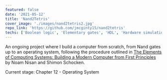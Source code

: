 ```yaml
---
featured: false
date: '2021-05-12'
title: 'Nand2Tetris'
cover_image: './images/nand2tetris2.jpg'
repo_link: 'https://github.com/jmcginty15/nand2tetris'
techs: ['Boolean logic', 'Elementary gates', 'HDL', 'Hardware simulation', 'Machine language', 'VM language', 'Hack', 'Jack', 'JavaScript', 'Node']
---
```


An ongoing project where I build a computer from scratch, from Nand gates up to an operating system, following the procedure outlined in [The Elements of Computing Systems: Building a Modern Computer from First Principles](https://www.amazon.com/Elements-Computing-Systems-Building-Principles/dp/0262640686) by Noam Nisan and Shimon Schocken.

Current stage: Chapter 12 - Operating System
